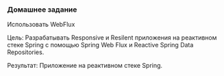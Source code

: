 ﻿### Домашнее задание

Использовать WebFlux

Цель: Разрабатывать Responsive и Resilent приложения на реактивном стеке Spring c помощью Spring Web Flux и Reactive Spring Data Repositories.

Результат: Приложение на реактивном стеке Spring.
